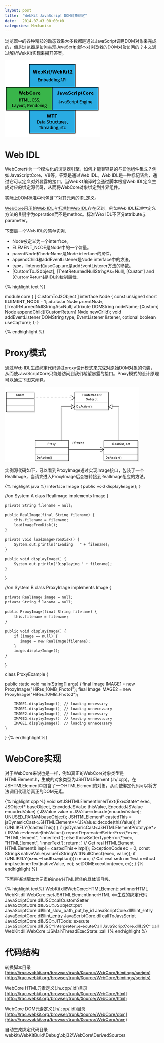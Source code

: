 ```yaml
---
layout: post
title:  "WebKit JavaScript DOM对象绑定"
date:   2014-07-03 00:00:00
categories: Mechanism
---
```


浏览器中的各种精彩的动态效果大多数都是通过JavaScript调用DOM对象来完成的，但是浏览器是如何实现JavaScript脚本对浏览器的DOM对象访问的？本文通过解析WekKit实现来揭开答案。

![webkit](/assets/images/posts/webkit-arch.png)

<!--more-->

# Web IDL

WebCore作为一个模块化的浏览器引擎，如何才能很容易的与其他组件集成？例如JavaScriptCore，V8等。答案是通过Web IDL。Web IDL是一种标记语言，通过它可以定义对外暴露的接口。当WebKit编译时会通过脚本根据Web IDL定义生成对应的绑定源代码，从而将WebCore对象绑定到外界组件。

实际上DOM标准中也包含了对其元素的[IDL定义](http://www.w3.org/TR/1998/REC-DOM-Level-1-19981001/idl-definitions.html)。

[WebCore采用的Web IDL](https://trac.webkit.org/wiki/WebKitIDL)与[标准的Web IDL](http://www.w3.org/TR/WebIDL/)存在区别。例如Web IDL标准中定义方法的关键字为operation而不是method。标准Web IDL不区分attribute与parameter。

下面是一个Web IDL的简单实例。

+ Node被定义为一个interface。
+ ELEMENT_NODE是Node中的一个常量。
+ parentNode和nodeName是Node interface的属性。
+ appendChild和addEventListener是Node interface中的方法。
+ type，lintener和useCapture是addEventListener方法的参数。
+ [CustomToJSObject], [TreatReturnedNullStringAs=Null], [Custom] and [CustomReturn]是IDL的控制属性。

{% highlight text %}

module core {
    [
        CustomToJSObject
    ] interface Node {
        const unsigned short ELEMENT_NODE = 1;
        attribute Node parentNode;
        [TreatReturnedNullStringAs=Null] attribute DOMString nodeName;
        [Custom] Node appendChild([CustomReturn] Node newChild);
        void addEventListener(DOMString type, EventListener listener, optional boolean useCapture);
    };
}

{% endhighlight %}

# Proxy模式

通过Web IDL生成绑定代码通过proxy设计模式来完成对原始DOM对象的包装，从而使JavaScriptCore只能够访问到我们希望暴露的接口。Proxy模式的设计原理可以通过下图来阐释。

![proxy design pattern](/assets/images/posts/Proxy_pattern_diagram.png)

实例源代码如下，可以看到ProxyImage通过实现Image接口，包装了一个RealImage，当请求进入ProxyImage后会被转接到RealImage相应的方法。

{% highlight java %}
interface Image {
    public void displayImage();
}
 
//on System A 
class RealImage implements Image {
 
    private String filename = null;

    public RealImage(final String filename) { 
        this.filename = filename;
        loadImageFromDisk();
    }
 
    private void loadImageFromDisk() {
        System.out.println("Loading   " + filename);
    }

    public void displayImage() { 
        System.out.println("Displaying " + filename); 
    }
 
}
 
//on System B 
class ProxyImage implements Image {
 
    private RealImage image = null;
    private String filename = null;

    public ProxyImage(final String filename) { 
        this.filename = filename; 
    }

    public void displayImage() {
        if (image == null) {
           image = new RealImage(filename);
        } 
        image.displayImage();
    } 
}
 
class ProxyExample {
 
   public static void main(String[] args) {
        final Image IMAGE1 = new ProxyImage("HiRes_10MB_Photo1");
        final Image IMAGE2 = new ProxyImage("HiRes_10MB_Photo2");
 
        IMAGE1.displayImage(); // loading necessary
        IMAGE1.displayImage(); // loading unnecessary
        IMAGE2.displayImage(); // loading necessary
        IMAGE2.displayImage(); // loading unnecessary
        IMAGE1.displayImage(); // loading unnecessary
    }
 
}
{% endhighlight %}

# WebCore实现

对于WebCore来说也是一样，例如真正的WebCore对象类型是HTMLElement.h，生成的对象类型为JSHTMLElement (.h/.cpp)。在JSHTMLElement中包含了一个HTMLElement的对象，从而使绑定代码可以将方法调用代理给真正的DOM元素。

{% highlight cpp %}
void setJSHTMLElementInnerText(ExecState* exec, JSObject* baseObject, EncodedJSValue thisValue, EncodedJSValue encodedValue)
{
    JSValue value = JSValue::decode(encodedValue);
    UNUSED_PARAM(baseObject);
    JSHTMLElement* castedThis = jsDynamicCast<JSHTMLElement*>(JSValue::decode(thisValue));
    if (UNLIKELY(!castedThis)) {
        if (jsDynamicCast<JSHTMLElementPrototype*>(JSValue::decode(thisValue)))
            reportDeprecatedSetterError(*exec, "HTMLElement", "innerText");
        else
            throwSetterTypeError(*exec, "HTMLElement", "innerText");
        return;
    }
    // Get real HTMLElement
    HTMLElement& impl = castedThis->impl();
    ExceptionCode ec = 0;
    const String& nativeValue(valueToStringWithNullCheck(exec, value));
    if (UNLIKELY(exec->hadException()))
        return;
    // Call real setInnerText method
    impl.setInnerText(nativeValue, ec);
    setDOMException(exec, ec);
}
{% endhighlight %}

下面是通过脚本为元素的innerHTML赋值的具体调用栈，

{% highlight text%}
WebKit.dll!WebCore::HTMLElement::setInnerHTML 
WebKit.dll!WebCore::setJSHTMLElementInnerHTML <==生成的绑定代码 
JavaScriptCore.dll!JSC::callCustomSetter 
JavaScriptCore.dll!JSC::JSObject::put 
JavaScriptCore.dll!llint_slow_path_put_by_id 
JavaScriptCore.dll!llint_entry 
JavaScriptCore.dll!llint_entry 
JavaScriptCore.dll!callToJavaScript 
JavaScriptCore.dll!JSC::JITCode::execute 
JavaScriptCore.dll!JSC::Interpreter::executeCall 
JavaScriptCore.dll!JSC::call 
WebKit.dll!WebCore::JSMainThreadExecState::call
{% endhighlight %}

# 代码结构

转换脚本目录  
[http://trac.webkit.org/browser/trunk/Source/WebCore/bindings/scripts](http://trac.webkit.org/browser/trunk/Source/WebCore/bindings/scripts)

WebCore HTML元素定义(.h/.cpp/.idl)目录  
[http://trac.webkit.org/browser/trunk/Source/WebCore/html](http://trac.webkit.org/browser/trunk/Source/WebCore/html)

WebCore DOM元素定义(.h/.cpp/.idl)目录  
[http://trac.webkit.org/browser/trunk/Source/WebCore/dom](http://trac.webkit.org/browser/trunk/Source/WebCore/dom)

自动生成绑定代码目录  
webkit\WebKitBuild\Debug\obj32\WebCore\DerivedSources
